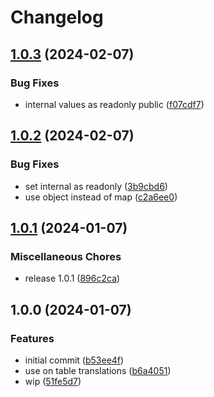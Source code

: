 # Changelog

## [1.0.3](https://github.com/StouderIO/adonis-translatable/compare/v1.0.2...v1.0.3) (2024-02-07)


### Bug Fixes

* internal values as readonly public ([f07cdf7](https://github.com/StouderIO/adonis-translatable/commit/f07cdf7e3a12506c2ee4083b33bbc5dd501cbd41))

## [1.0.2](https://github.com/StouderIO/adonis-translatable/compare/v1.0.1...v1.0.2) (2024-02-07)


### Bug Fixes

* set internal as readonly ([3b9cbd6](https://github.com/StouderIO/adonis-translatable/commit/3b9cbd6edcdc83d312cb39762e525d3435809f26))
* use object instead of map ([c2a6ee0](https://github.com/StouderIO/adonis-translatable/commit/c2a6ee0794e2ca6e801e79e2220ebfe1fe79725d))

## [1.0.1](https://github.com/StouderIO/adonis-translatable/compare/v1.0.0...v1.0.1) (2024-01-07)


### Miscellaneous Chores

* release 1.0.1 ([896c2ca](https://github.com/StouderIO/adonis-translatable/commit/896c2ca4239074ad962b04c15cd73c4841bc2955))

## 1.0.0 (2024-01-07)


### Features

* initial commit ([b53ee4f](https://github.com/StouderIO/adonis-translatable/commit/b53ee4ffb2f39b41d93f2fb5576c0d024d89e40a))
* use on table translations ([b6a4051](https://github.com/StouderIO/adonis-translatable/commit/b6a40512bde1db16816d0ddeae2e43f49a12798f))
* wip ([51fe5d7](https://github.com/StouderIO/adonis-translatable/commit/51fe5d776b0fb1a4f88bfa5e22f9d7982f852fe6))
